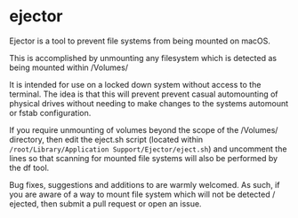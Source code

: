# ejector

Ejector is a tool to prevent file systems from being mounted on macOS. 

This is accomplished by unmounting any filesystem which is detected as being mounted within /Volumes/

It is intended for use on a locked down system without access to the terminal. The idea is that this will prevent prevent casual automounting of physical drives without needing to make changes to the systems automount or fstab configuration.

If you require unmounting of volumes beyond the scope of the /Volumes/ directory, then edit the eject.sh script (located within `/root/Library/Application Support/Ejector/eject.sh`) and uncomment the lines so that scanning for mounted file systems will also be performed by the df tool.

Bug fixes, suggestions and additions to  are warmly welcomed. As such, if you are aware of a way to mount file system which will not be detected / ejected, then submit a pull request or open an issue.



